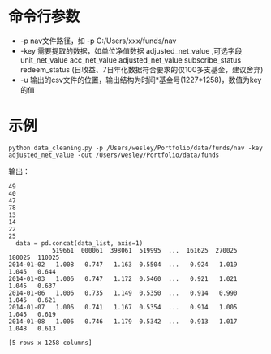 
# 命令行参数
- -p nav文件路径，如 -p C:/Users/xxx/funds/nav
- -key 需要提取的数据，如单位净值数据 adjusted_net_value ,可选字段unit_net_value	acc_net_value	adjusted_net_value	subscribe_status
  redeem_status  (日收益、7日年化数据符合要求的仅100多支基金，建议舍弃)
- -u 输出的csv文件的位置，输出结构为时间\*基金号(1227\*1258)，数值为key的值


# 示例
```
python data_cleaning.py -p /Users/wesley/Portfolio/data/funds/nav -key adjusted_net_value -out /Users/wesley/Portfolio/data/funds
```
输出：
```
49
40
47
78
13
14
22
25
  data = pd.concat(data_list, axis=1)
            519661  000061  398061  519995  ...  161625  270025  180025  110025
2014-01-02   1.008   0.747   1.163  0.5504  ...   0.924   1.019   1.045   0.644
2014-01-03   1.006   0.747   1.172  0.5460  ...   0.921   1.021   1.045   0.637
2014-01-06   1.006   0.735   1.149  0.5350  ...   0.914   0.990   1.045   0.621
2014-01-07   1.006   0.741   1.167  0.5354  ...   0.914   1.005   1.045   0.619
2014-01-08   1.006   0.746   1.179  0.5342  ...   0.913   1.017   1.048   0.613

[5 rows x 1258 columns]
```
